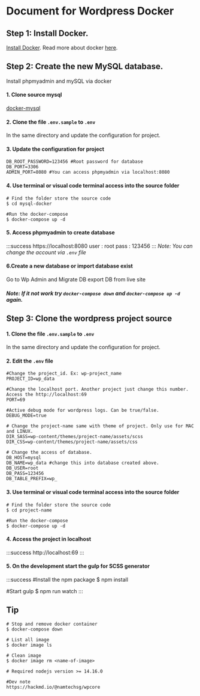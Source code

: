 # Document for Wordpress Docker
## Step 1: Install Docker.

[Install Docker](https://docs.docker.com/get-docker/). Read more about docker [here](https://docs.docker.com/compose/overview/#compose-documentation).

## Step 2: Create the new MySQL database.
Install phpmyadmin and mySQL via docker

#### 1. Clone source mysql
[docker-mysql](https://bitbucket.org/namtech/docker-mysql/src/master/)

#### 2. Clone the file `.env.sample` to `.env` 
In the same directory and update the configuration for project.

#### 3. Update the configuration for project
```bash=
DB_ROOT_PASSWORD=123456 #Root password for database
DB_PORT=3306 
ADMIN_PORT=8080 #You can access phpmyadmin via localhost:8080
```
#### 4. Use terminal or visual code terminal access into the source folder
```bash=
# Find the folder store the source code
$ cd mysql-docker

#Run the docker-compose
$ docker-compose up -d
```

#### 5. Access phpmyadmin to create database 
:::success
https://localhost:8080
user : root
pass : 123456
:::
*Note: You can change the account via `.env` file*

#### 6.Create a new database or import database exist
Go to Wp Admin and Migrate DB export DB from live site

##### Note: If it not work try `docker-compose down` and `docker-compose up -d` again.

## Step 3: Clone the wordpress project source

#### 1. Clone the file `.env.sample` to `.env` 
In the same directory and update the configuration for project.

#### 2. Edit the `.env` file
```bash=
#Change the project_id. Ex: wp-project_name
PROJECT_ID=wp_data

#Change the localhost port. Another project just change this number. Access the http://localhost:69
PORT=69

#Active debug mode for wordpress logs. Can be true/false.
DEBUG_MODE=true

# Change the project-name same with theme of project. Only use for MAC and LINUX.
DIR_SASS=wp-content/themes/project-name/assets/scss
DIR_CSS=wp-content/themes/project-name/assets/css

# Change the access of database.
DB_HOST=mysql
DB_NAME=wp_data #change this into database created above.
DB_USER=root
DB_PASS=123456
DB_TABLE_PREFIX=wp_
```
#### 3. Use terminal or visual code terminal access into the source folder
```bash=
# Find the folder store the source code
$ cd project-name

#Run the docker-compose
$ docker-compose up -d
```
#### 4. Access the project in localhost
:::success
http://localhost:69
:::

#### 5. On the development start the gulp for SCSS generator
:::success
#Install the npm package
$ npm install

#Start gulp
$ npm run watch
:::


## Tip
```bash=
# Stop and remove docker container
$ docker-compose down

# List all image
$ docker image ls

# Clean image
$ docker image rm <name-of-image>

# Required nodejs version >= 14.16.0

#Dev note
https://hackmd.io/@namtechsg/wpcore
```